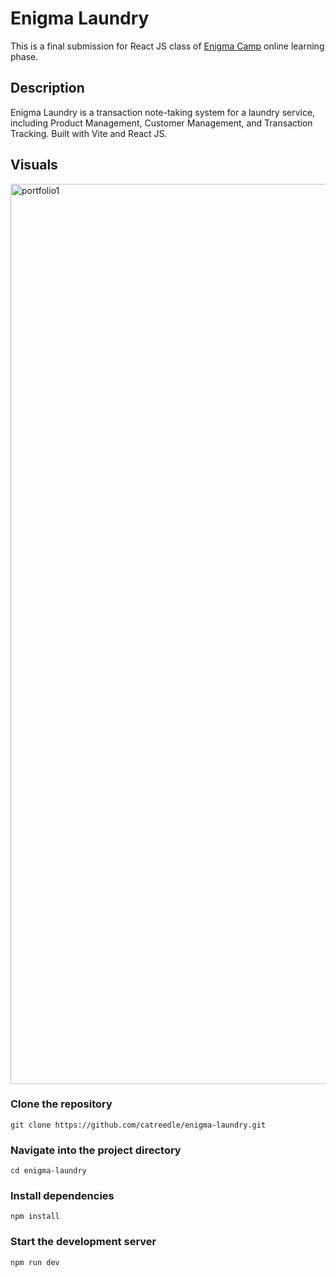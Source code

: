 # Enigma Laundry
This is a final submission for React JS class of [Enigma Camp](https://enigmacamp.com/) online learning phase.

## Description
Enigma Laundry is a transaction note-taking system for a laundry service, including Product Management,
Customer Management, and Transaction Tracking. Built with Vite and React JS.

## Visuals
<img width="1440" alt="portfolio1" src="https://github.com/user-attachments/assets/78775847-0903-48c8-9dea-963d8b372615" />


### Clone the repository
`git clone https://github.com/catreedle/enigma-laundry.git`

### Navigate into the project directory
`cd enigma-laundry`

### Install dependencies
`npm install`

### Start the development server
`npm run dev`
